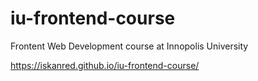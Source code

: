 # iu-frontend-course
Frontent Web Development course at Innopolis University

https://iskanred.github.io/iu-frontend-course/

